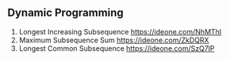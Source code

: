 ## Dynamic Programming

1. Longest Increasing Subsequence https://ideone.com/NhMThI
2. Maximum Subsequence Sum https://ideone.com/ZkDQRX
3. Longest Common Subsequence https://ideone.com/SzQ7lP
